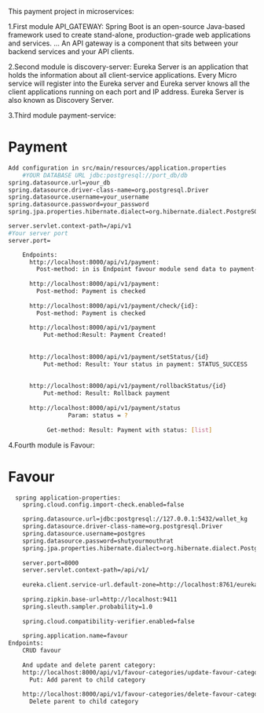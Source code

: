 This payment project in microservices:

1.First module API_GATEWAY:
Spring Boot is an open-source Java-based framework used to create stand-alone, production-grade web applications and services. ...
An API gateway is a component that sits between your backend services and your API clients.

2.Second module is discovery-server:
Eureka Server is an application that holds the information about all client-service applications. Every Micro service will register into the Eureka server and Eureka server knows all the client applications running on each port and IP address. Eureka Server is also known as Discovery Server.


3.Third module payment-service:
# Payment

```bash
Add configuration in src/main/resources/application.properties
    #YOUR DATABASE URL jdbc:postgresql://port_db/db
spring.datasource.url=your_db
spring.datasource.driver-class-name=org.postgresql.Driver
spring.datasource.username=your_username
spring.datasource.password=your_password
spring.jpa.properties.hibernate.dialect=org.hibernate.dialect.PostgreSQLDialect

server.servlet.context-path=/api/v1
#Your server port
server.port=

```

```bash
    Endpoints:
      http://localhost:8000/api/v1/payment:
        Post-method: in is Endpoint favour module send data to payment-service 
    
      http://localhost:8000/api/v1/payment:
        Post-method: Payment is checked
    
      http://localhost:8000/api/v1/payment/check/{id}:
        Post-method: Payment is checked
  
      http://localhost:8000/api/v1/payment
          Put-method:Result: Payment Created!
              
              
      http://localhost:8000/api/v1/payment/setStatus/{id}
          Put-method: Result: Your status in payment: STATUS_SUCCESS
              
              
      http://localhost:8000/api/v1/payment/rollbackStatus/{id}
          Put-method: Result: Rollback payment
              
      http://localhost:8000/api/v1/payment/status
                 Param: status = ?
                 
           Get-method: Result: Payment with status: [list]
```

4.Fourth module is Favour:
# Favour

```bash
  spring application-properties:
    spring.cloud.config.import-check.enabled=false

    spring.datasource.url=jdbc:postgresql://127.0.0.1:5432/wallet_kg
    spring.datasource.driver-class-name=org.postgresql.Driver
    spring.datasource.username=postgres
    spring.datasource.password=shutyourmouthrat
    spring.jpa.properties.hibernate.dialect=org.hibernate.dialect.PostgreSQLDialect
    
    server.port=8000
    server.servlet.context-path=/api/v1/
    
    eureka.client.service-url.default-zone=http://localhost:8761/eureka
    
    spring.zipkin.base-url=http://localhost:9411
    spring.sleuth.sampler.probability=1.0
    
    spring.cloud.compatibility-verifier.enabled=false
    
    spring.application.name=favour
Endpoints:
    CRUD favour
    
    And update and delete parent category:
    http://localhost:8000/api/v1/favour-categories/update-favour-category-child/{id}
      Put: Add parent to child category
      
    http://localhost:8000/api/v1/favour-categories/delete-favour-category-child/{id}
      Delete parent to child category
    
```